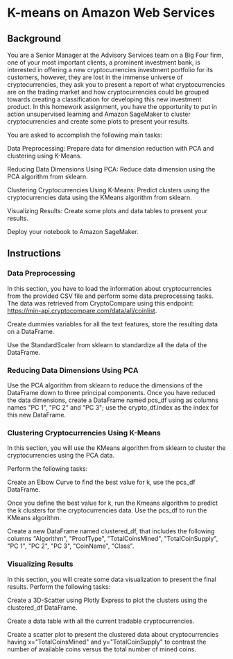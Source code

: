 # K-means on Amazon Web Services 

## Background

You are a Senior Manager at the Advisory Services team on a Big Four firm, one of your most important clients, a prominent investment bank, is interested in offering a new cryptocurrencies investment portfolio for its customers, however, they are lost in the immense universe of cryptocurrencies, they ask you to present a report of what cryptocurrencies are on the trading market and how cryptocurrencies could be grouped towards creating a classification for developing this new investment product.
In this homework assignment, you have the opportunity to put in action unsupervised learning and Amazon SageMaker to cluster cryptocurrencies and create some plots to present your results.

You are asked to accomplish the following main tasks:


Data Preprocessing: Prepare data for dimension reduction with PCA and clustering using K-Means.


Reducing Data Dimensions Using PCA: Reduce data dimension using the PCA algorithm from sklearn.


Clustering Cryptocurrencies Using K-Means: Predict clusters using the cryptocurrencies data using the KMeans algorithm from sklearn.


Visualizing Results: Create some plots and data tables to present your results.


Deploy your notebook to Amazon SageMaker.

## Instructions

### Data Preprocessing

In this section, you have to load the information about cryptocurrencies from the provided CSV file and perform some data preprocessing tasks. The data was retrieved from  CryptoCompare using this endpoint: https://min-api.cryptocompare.com/data/all/coinlist.


Create dummies variables for all the text features, store the resulting data on a DataFrame.


Use the StandardScaler from sklearn to standardize all the data of the DataFrame.


### Reducing Data Dimensions Using PCA

Use the PCA algorithm from sklearn to reduce the dimensions of the DataFrame down to three principal components.
Once you have reduced the data dimensions, create a DataFrame named pcs_df using as columns names "PC 1", "PC 2" and "PC 3";  use the crypto_df.index as the index for this new DataFrame.

### Clustering Cryptocurrencies Using K-Means

In this section, you will use the KMeans algorithm from sklearn to cluster the cryptocurrencies using the PCA data.

Perform the following tasks:


Create an Elbow Curve to find the best value for k, use the pcs_df DataFrame.


Once you define the best value for k, run the Kmeans algorithm to predict the k clusters for the cryptocurrencies data. Use the pcs_df to run the KMeans algorithm.


Create a new DataFrame named clustered_df, that includes the following columns "Algorithm", "ProofType", "TotalCoinsMined", "TotalCoinSupply", "PC 1", "PC 2", "PC 3", "CoinName", "Class".

### Visualizing Results

In this section, you will create some data visualization to present the final results. Perform the following tasks:


Create a 3D-Scatter using Plotly Express to plot the clusters using the clustered_df DataFrame. 


Create a data table with all the current tradable cryptocurrencies. 


Create a scatter plot to present the clustered data about cryptocurrencies having x="TotalCoinsMined" and y="TotalCoinSupply" to contrast the number of available coins versus the total number of mined coins.
